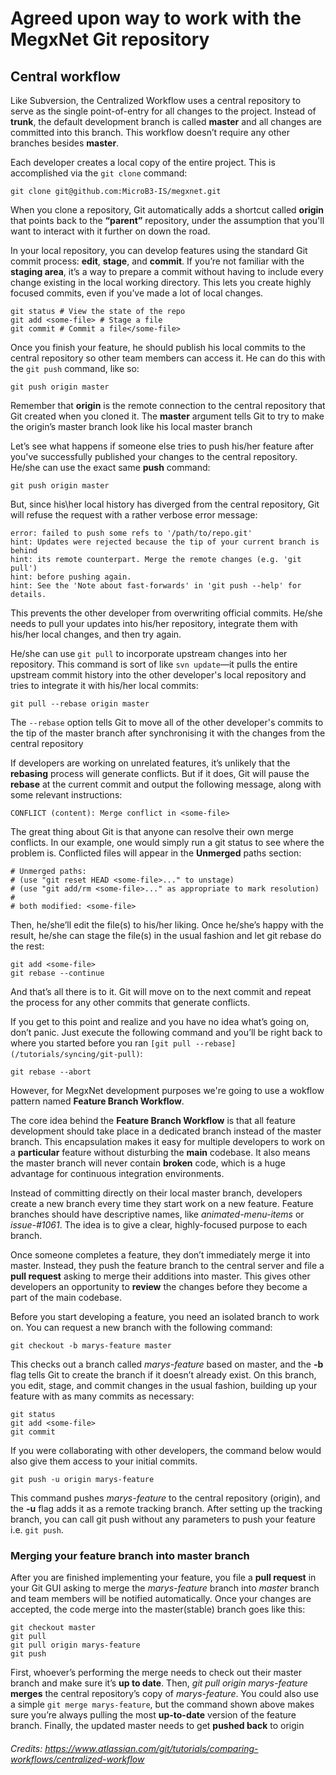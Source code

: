 # Agreed upon way to work with the MegxNet Git repository
## Central workflow

Like Subversion, the Centralized Workflow uses a central repository to serve as the single point-of-entry for all changes to the project. Instead of **trunk**, the default development branch is called **master** and all changes are committed into this branch. This workflow doesn’t require any other branches besides **master**.

Each developer creates a local copy of the entire project. This is accomplished via the `git clone` command:

```
git clone git@github.com:MicroB3-IS/megxnet.git
```

When you clone a repository, Git automatically adds a shortcut called **origin** that points back to the **“parent”** repository, under the assumption that you'll want to interact with it further on down the road.

In your local repository, you can develop features using the standard Git commit process: **edit**, **stage**, and **commit**. If you’re not familiar with the **staging area**, it’s a way to prepare a commit without having to include every change existing in the local working directory. This lets you create highly focused commits, even if you’ve made a lot of local changes.

```
git status # View the state of the repo
git add <some-file> # Stage a file
git commit # Commit a file</some-file>
```

Once you finish your feature, he should publish his local commits to the central repository so other team members can access it. He can do this with the `git push` command, like so:

```
git push origin master
```

Remember that **origin** is the remote connection to the central repository that Git created when you cloned it. The **master** argument tells Git to try to make the origin’s master branch look like his local master branch

Let’s see what happens if someone else tries to push his/her feature after you've successfully published your changes to the central repository. He/she can use the exact same **push** command:

```
git push origin master
```

But, since his\her local history has diverged from the central repository, Git will refuse the request with a rather verbose error message:

```
error: failed to push some refs to '/path/to/repo.git'
hint: Updates were rejected because the tip of your current branch is behind
hint: its remote counterpart. Merge the remote changes (e.g. 'git pull')
hint: before pushing again.
hint: See the 'Note about fast-forwards' in 'git push --help' for details.
```

This prevents the other developer from overwriting official commits. He/she needs to pull your updates into his/her repository, integrate them with his/her local changes, and then try again.

He/she can use `git pull` to incorporate upstream changes into her repository. This command is sort of like `svn update`—it pulls the entire upstream commit history into the other developer's local repository and tries to integrate it with his/her local commits:

```
git pull --rebase origin master
```

The `--rebase` option tells Git to move all of the other developer's commits to the tip of the master branch after synchronising it with the changes from the central repository

If developers are working on unrelated features, it’s unlikely that the **rebasing** process will generate conflicts. But if it does, Git will pause the **rebase** at the current commit and output the following message, along with some relevant instructions:

```
CONFLICT (content): Merge conflict in <some-file>
```

The great thing about Git is that anyone can resolve their own merge conflicts. In our example, one would simply run a git status to see where the problem is. Conflicted files will appear in the **Unmerged** paths section:

```
# Unmerged paths:
# (use "git reset HEAD <some-file>..." to unstage)
# (use "git add/rm <some-file>..." as appropriate to mark resolution)
#
# both modified: <some-file>
```

Then, he/she’ll edit the file(s) to his/her liking. Once he/she’s happy with the result, he/she can stage the file(s) in the usual fashion and let git rebase do the rest:

```
git add <some-file>
git rebase --continue
```

And that’s all there is to it. Git will move on to the next commit and repeat the process for any other commits that generate conflicts.

If you get to this point and realize and you have no idea what’s going on, don’t panic. Just execute the following command and you’ll be right back to where you started before you ran `[git pull --rebase](/tutorials/syncing/git-pull)`:

```
git rebase --abort
```

However, for MegxNet development purposes we're going to use a wokflow pattern named **Feature Branch Workflow**. 

The core idea behind the **Feature Branch Workflow** is that all feature development should take place in a dedicated branch instead of the master branch. This encapsulation makes it easy for multiple developers to work on a **particular** feature without disturbing the **main** codebase. It also means the master branch will never contain **broken** code, which is a huge advantage for continuous integration environments.

Instead of committing directly on their local master branch, developers create a new branch every time they start work on a new feature. Feature branches should have descriptive names, like _animated-menu-items_ or _issue-#1061_. The idea is to give a clear, highly-focused purpose to each branch.

Once someone completes a feature, they don’t immediately merge it into master. Instead, they push the feature branch to the central server and file a **pull request** asking to merge their additions into master. This gives other developers an opportunity to **review** the changes before they become a part of the main codebase.

Before you start developing a feature, you need an isolated branch to work on. You can request a new branch with the following command:

```
git checkout -b marys-feature master
```

This checks out a branch called _marys-feature_ based on master, and the **-b** flag tells Git to create the branch if it doesn’t already exist. On this branch, you edit, stage, and commit changes in the usual fashion, building up your feature with as many commits as necessary:

```
git status
git add <some-file>
git commit
```

If you were collaborating with other developers, the command below would also give them access to your initial commits.

```
git push -u origin marys-feature
```

This command pushes _marys-feature_ to the central repository (origin), and the **-u** flag adds it as a remote tracking branch. After setting up the tracking branch, you can call git push without any parameters to push your feature i.e. `git push`.

### Merging your feature branch into master branch

After you are finished implementing your feature, you file a **pull request** in your Git GUI asking to merge the _marys-feature_ branch into _master_ branch and team members will be notified automatically. Once your changes are accepted, the code merge into the master(stable) branch goes like this:

```
git checkout master
git pull
git pull origin marys-feature
git push
```

First, whoever’s performing the merge needs to check out their master branch and make sure it’s **up to date**. Then, _git pull origin marys-feature_ **merges** the central repository’s copy of _marys-feature_. You could also use a simple `git merge marys-feature`, but the command shown above makes sure you’re always pulling the most **up-to-date** version of the feature branch. Finally, the updated master needs to get **pushed back** to origin

###### _Credits: https://www.atlassian.com/git/tutorials/comparing-workflows/centralized-workflow_

